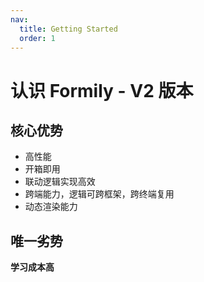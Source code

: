 ```yaml
---
nav:
  title: Getting Started
  order: 1
---
```


# 认识 Formily - V2 版本

## 核心优势

- 高性能
- 开箱即用
- 联动逻辑实现高效
- 跨端能力，逻辑可跨框架，跨终端复用
- 动态渲染能力

## 唯一劣势

**学习成本高**
<code src="./hello.tsx"></code>
